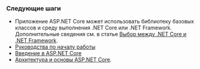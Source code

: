 ### <a name="next-steps"></a>Следующие шаги

* Приложение ASP.NET Core может использовать библиотеку базовых классов и среду выполнения .NET Core или .NET Framework. Дополнительные сведения см. в статье [Выбор между .NET Core и .NET Framework](/dotnet/articles/standard/choosing-core-framework-server).
* [Руководства по началу работы](xref:tutorials/index)
* [Введение в ASP.NET Core](xref:index) 
* [Архитектура и основы ASP.NET Core](xref:fundamentals/index).
